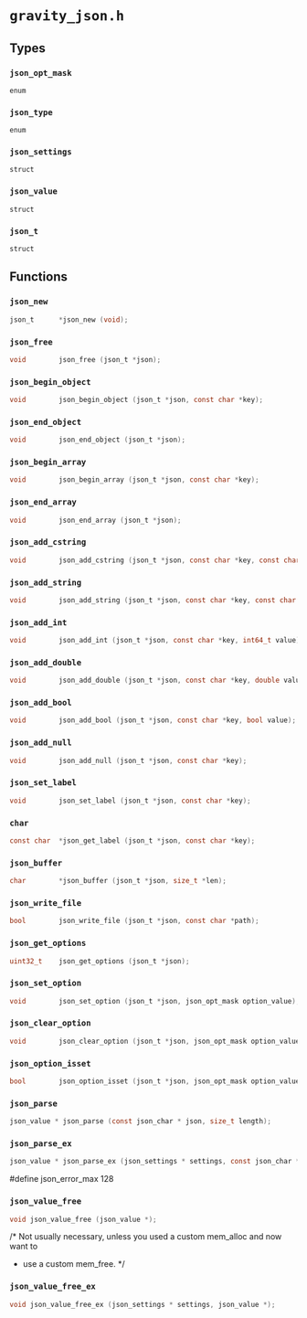 # `gravity_json.h`


## Types

### `json_opt_mask`
`enum`

### `json_type`
`enum`

### `json_settings`
`struct`

### `json_value`
`struct`

### `json_t`
`struct`

## Functions

### `json_new`
```c
json_t      *json_new (void);
```
### `json_free`
```c
void        json_free (json_t *json);
```

### `json_begin_object`
```c
void        json_begin_object (json_t *json, const char *key);
```
### `json_end_object`
```c
void        json_end_object (json_t *json);
```
### `json_begin_array`
```c
void        json_begin_array (json_t *json, const char *key);
```
### `json_end_array`
```c
void        json_end_array (json_t *json);
```
### `json_add_cstring`
```c
void        json_add_cstring (json_t *json, const char *key, const char *value);
```
### `json_add_string`
```c
void        json_add_string (json_t *json, const char *key, const char *value, size_t len);
```
### `json_add_int`
```c
void        json_add_int (json_t *json, const char *key, int64_t value);
```
### `json_add_double`
```c
void        json_add_double (json_t *json, const char *key, double value);
```
### `json_add_bool`
```c
void        json_add_bool (json_t *json, const char *key, bool value);
```
### `json_add_null`
```c
void        json_add_null (json_t *json, const char *key);
```
### `json_set_label`
```c
void        json_set_label (json_t *json, const char *key);
```
### `char`
```c
const char  *json_get_label (json_t *json, const char *key);
```

### `json_buffer`
```c
char        *json_buffer (json_t *json, size_t *len);
```
### `json_write_file`
```c
bool        json_write_file (json_t *json, const char *path);
```

### `json_get_options`
```c
uint32_t    json_get_options (json_t *json);
```
### `json_set_option`
```c
void        json_set_option (json_t *json, json_opt_mask option_value);
```
### `json_clear_option`
```c
void        json_clear_option (json_t *json, json_opt_mask option_value);
```
### `json_option_isset`
```c
bool        json_option_isset (json_t *json, json_opt_mask option_value);
```


### `json_parse`
```c
json_value * json_parse (const json_char * json, size_t length);
```

### `json_parse_ex`
```c
json_value * json_parse_ex (json_settings * settings, const json_char * json, size_t length, char * error);
```
#define json_error_max 128

### `json_value_free`
```c
void json_value_free (json_value *);
```


/* Not usually necessary, unless you used a custom mem_alloc and now want to
 * use a custom mem_free.
 */
### `json_value_free_ex`
```c
void json_value_free_ex (json_settings * settings, json_value *);
```